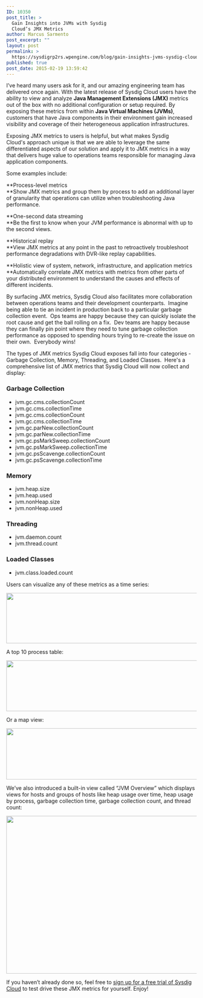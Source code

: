 ```yaml
---
ID: 10350
post_title: >
  Gain Insights into JVMs with Sysdig
  Cloud’s JMX Metrics
author: Marcus Sarmento
post_excerpt: ""
layout: post
permalink: >
  https://sysdigrp2rs.wpengine.com/blog/gain-insights-jvms-sysdig-clouds-jmx-metrics/
published: true
post_date: 2015-02-19 13:59:42
---
```

I’ve heard many users ask for it, and our amazing engineering team has delivered once again. With the latest release of Sysdig Cloud users have the ability to view and analyze **Java Management Extensions (JMX)** metrics out of the box with no additional configuration or setup required. By exposing these metrics from within **Java Virtual Machines (JVMs)**, customers that have Java components in their environment gain increased visibility and coverage of their heterogeneous application infrastructures.  
  
Exposing JMX metrics to users is helpful, but what makes Sysdig Cloud's approach unique is that we are able to leverage the same differentiated aspects of our solution and apply it to JMX metrics in a way that delivers huge value to operations teams responsible for managing Java application components.    
  
Some examples include:  
  
**Process-level metrics  
**Show JMX metrics and group them by process to add an additional layer of granularity that operations can utilize when troubleshooting Java performance.  
  
**One-second data streaming  
**Be the first to know when your JVM performance is abnormal with up to the second views.  
  
**Historical replay  
**View JMX metrics at any point in the past to retroactively troubleshoot performance degradations with DVR-like replay capabilities.  
  
**Holistic view of system, network, infrastructure, and application metrics  
**Automatically correlate JMX metrics with metrics from other parts of your distributed environment to understand the causes and effects of different incidents.  
  
By surfacing JMX metrics, Sysdig Cloud also facilitates more collaboration between operations teams and their development counterparts.  Imagine being able to tie an incident in production back to a particular garbage collection event.  Ops teams are happy because they can quickly isolate the root cause and get the ball rolling on a fix.  Dev teams are happy because they can finally pin point where they need to tune garbage collection performance as opposed to spending hours trying to re-create the issue on their own.  Everybody wins!  
  
The types of JMX metrics Sysdig Cloud exposes fall into four categories - Garbage Collection, Memory, Threading, and Loaded Classes.  Here's a comprehensive list of JMX metrics that Sysdig Cloud will now collect and display:  
### Garbage Collection

*   jvm.gc.cms.collectionCount
*   jvm.gc.cms.collectionTime
*   jvm.gc.cms.collectionCount
*   jvm.gc.cms.collectionTime
*   jvm.gc.parNew.collectionCount
*   jvm.gc.parNew.collectionTime
*   jvm.gc.psMarkSweep.collectionCount
*   jvm.gc.psMarkSweep.collectionTime
*   jvm.gc.psScavenge.collectionCount
*   jvm.gc.psScavenge.collectionTime

### Memory

*   jvm.heap.size
*   jvm.heap.used
*   jvm.nonHeap.size
*   jvm.nonHeap.used

### Threading

*   jvm.daemon.count
*   jvm.thread.count

### Loaded Classes

*   jvm.class.loaded.count

  
Users can visualize any of these metrics as a time series:  
  
<img src="https://sysdigrp2rs.wpengine.com/wp-content/uploads/2018/09/jmx-time-series2-1170x243.png" alt="" width="640" height="133" class="alignnone wp-image-10352 size-large" />  
  
A top 10 process table:  
  
<img src="https://sysdigrp2rs.wpengine.com/wp-content/uploads/2018/09/jmx-top-10-1170x245.png" alt="" width="640" height="134" class="alignnone wp-image-10353 size-large" />  
  
Or a map view:  
  
<img src="https://sysdigrp2rs.wpengine.com/wp-content/uploads/2018/09/jmx-map-view-1170x247.png" alt="" width="640" height="135" class="alignnone wp-image-10351 size-large" />  
  
We’ve also introduced a built-in view called “JVM Overview” which displays views for hosts and groups of hosts like heap usage over time, heap usage by process, garbage collection time, garbage collection count, and thread count:  
  
<img src="https://sysdigrp2rs.wpengine.com/wp-content/uploads/2018/09/jvm-overview-pic-1170x760.png" alt="" width="640" height="416" class="alignnone wp-image-10354 size-large" />  
  
If you haven’t already done so, feel free to <a href="https://sysdigcombak.wpengine.com/sign-up/?utm_source=web&utm_medium=blog&utm_campaign=jmxblog021915" target="_blank" rel="noopener">sign up for a free trial of Sysdig Cloud</a> to test drive these JMX metrics for yourself. Enjoy!